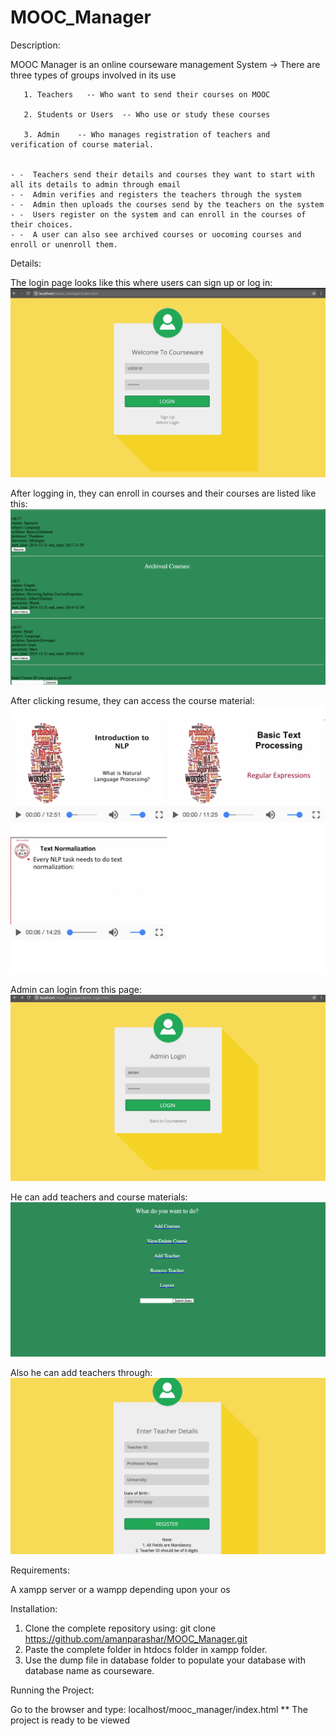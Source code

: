 # MOOC_Manager

Description:
  
  MOOC Manager is an online courseware management System 
    -> There are three types of groups involved in its use 
    
       1. Teachers   -- Who want to send their courses on MOOC
       
       2. Students or Users  -- Who use or study these courses 
       
       3. Admin    -- Who manages registration of teachers and verification of course material.
       
      
    - -  Teachers send their details and courses they want to start with all its details to admin through email 
    - -  Admin verifies and registers the teachers through the system 
    - -  Admin then uploads the courses send by the teachers on the system
    - -  Users register on the system and can enroll in the courses of their choices.
    - -  A user can also see archived courses or uocoming courses and enroll or unenroll them. 

 Details:
  
The login page looks like this where users can sign up or log in:
   ![alt tag](https://github.com/amanparashar/MOOC_Manager/blob/master/screenshots/user_login.png)

After logging in, they can enroll in courses and their courses are listed like this:
   ![alt tag](https://github.com/amanparashar/MOOC_Manager/blob/master/screenshots/my_courses.png)

After clicking resume, they can access the course material:
   ![alt tag](https://github.com/amanparashar/MOOC_Manager/blob/master/screenshots/course_material.png)

Admin can login from this page:
   ![alt tag](https://github.com/amanparashar/MOOC_Manager/blob/master/screenshots/admin_home.png)

He can add teachers and course materials:
   ![alt tag](https://github.com/amanparashar/MOOC_Manager/blob/master/screenshots/admin_options.png)

Also he can add teachers through: 
   ![alt tag](https://github.com/amanparashar/MOOC_Manager/blob/master/screenshots/teacher_register.png)


 Requirements:

A xampp server or a wampp depending upon your os


 Installation:

1. Clone the complete repository using:
     git clone https://github.com/amanparashar/MOOC_Manager.git
2. Paste the complete folder in htdocs folder in xampp folder.
3. Use the dump file in database folder to populate your database with database name as courseware.


 Running the Project:

Go to the browser and type: localhost/mooc_manager/index.html
 ** The project is ready to be viewed
 



